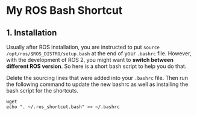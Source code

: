 # My ROS Bash Shortcut
## 1. Installation
Usually after ROS installation, you are instructed to put `source /opt/ros/$ROS_DISTRO/setup.bash` at the end of your `.bashrc` file. However, with the development of ROS 2, you might want to **switch between different ROS version**. So here is a short bash script to help you do that. 

Delete the sourcing lines that were added into your `.bashrc`  file. Then run the following command to update the new bashrc as well as installing the bash script for the shortcuts.
```
wget
echo ". ~/.ros_shortcut.bash" >> ~/.bashrc
```
